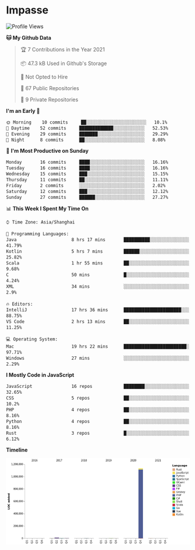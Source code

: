 # Impasse

<!--START_SECTION:waka-->
![Profile Views](http://img.shields.io/badge/Profile%20Views-5-blue)

**🐱 My Github Data** 

> 🏆 7 Contributions in the Year 2021
 > 
> 📦 47.3 kB Used in Github's Storage 
 > 
> 🚫 Not Opted to Hire
 > 
> 📜 67 Public Repositories 
 > 
> 🔑 9 Private Repositories  
 > 
**I'm an Early 🐤** 

```text
🌞 Morning    10 commits     ██░░░░░░░░░░░░░░░░░░░░░░░   10.1% 
🌆 Daytime    52 commits     █████████████░░░░░░░░░░░░   52.53% 
🌃 Evening    29 commits     ███████░░░░░░░░░░░░░░░░░░   29.29% 
🌙 Night      8 commits      ██░░░░░░░░░░░░░░░░░░░░░░░   8.08%

```
📅 **I'm Most Productive on Sunday** 

```text
Monday       16 commits     ████░░░░░░░░░░░░░░░░░░░░░   16.16% 
Tuesday      16 commits     ████░░░░░░░░░░░░░░░░░░░░░   16.16% 
Wednesday    15 commits     ███░░░░░░░░░░░░░░░░░░░░░░   15.15% 
Thursday     11 commits     ██░░░░░░░░░░░░░░░░░░░░░░░   11.11% 
Friday       2 commits      ░░░░░░░░░░░░░░░░░░░░░░░░░   2.02% 
Saturday     12 commits     ███░░░░░░░░░░░░░░░░░░░░░░   12.12% 
Sunday       27 commits     ██████░░░░░░░░░░░░░░░░░░░   27.27%

```


📊 **This Week I Spent My Time On** 

```text
⌚︎ Time Zone: Asia/Shanghai

💬 Programming Languages: 
Java                     8 hrs 17 mins       ██████████░░░░░░░░░░░░░░░   41.79% 
Kotlin                   5 hrs 7 mins        ██████░░░░░░░░░░░░░░░░░░░   25.82% 
Scala                    1 hr 55 mins        ██░░░░░░░░░░░░░░░░░░░░░░░   9.68% 
C                        50 mins             █░░░░░░░░░░░░░░░░░░░░░░░░   4.24% 
XML                      34 mins             ░░░░░░░░░░░░░░░░░░░░░░░░░   2.9%

🔥 Editors: 
IntelliJ                 17 hrs 36 mins      ██████████████████████░░░   88.75% 
VS Code                  2 hrs 13 mins       ██░░░░░░░░░░░░░░░░░░░░░░░   11.25%

💻 Operating System: 
Mac                      19 hrs 22 mins      ████████████████████████░   97.71% 
Windows                  27 mins             ░░░░░░░░░░░░░░░░░░░░░░░░░   2.29%

```

**I Mostly Code in JavaScript** 

```text
JavaScript               16 repos            ████████░░░░░░░░░░░░░░░░░   32.65% 
CSS                      5 repos             ██░░░░░░░░░░░░░░░░░░░░░░░   10.2% 
PHP                      4 repos             ██░░░░░░░░░░░░░░░░░░░░░░░   8.16% 
Python                   4 repos             ██░░░░░░░░░░░░░░░░░░░░░░░   8.16% 
Rust                     3 repos             █░░░░░░░░░░░░░░░░░░░░░░░░   6.12%

```


**Timeline**

![Chart not found](https://raw.githubusercontent.com/impasse/impasse/master/charts/bar_graph.png) 


<!--END_SECTION:waka-->
